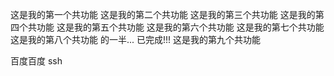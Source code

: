 这是我的第一个共功能
这是我的第二个共功能
这是我的第三个共功能
这是我的第四个共功能
这是我的第五个共功能
这是我的第六个共功能
这是我的第七个共功能
这是我的第八个共功能 的一半...  已完成!!!
这是我的第九个共功能

百度百度 ssh